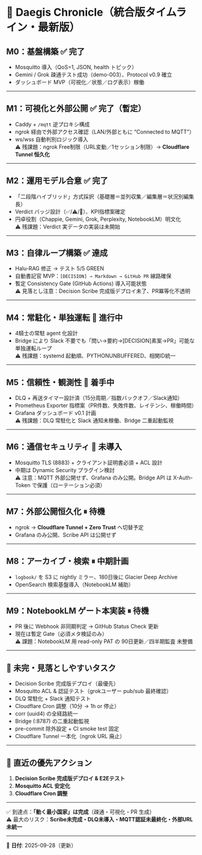 # 📜 Daegis Chronicle（統合版タイムライン・最新版）

## M0：基盤構築 ✅ 完了
- Mosquitto 導入（QoS=1, JSON, health トピック）
- Gemini / Grok 疎通テスト成功（demo-003）、Protocol v0.9 確立
- ダッシュボード MVP（可視化／状態／ログ表示）稼働

---

## M1：可視化と外部公開 ✅ 完了（暫定）
- Caddy + `/mqtt` 逆プロキシ構成
- ngrok 経由で外部アクセス確認（LAN/外部ともに “Connected to MQTT”）
- ws/wss 自動判別ロジック導入  
⚠️ 残課題：ngrok Free制限（URL変動／1セッション制限）→ **Cloudflare Tunnel 恒久化**

---

## M2：運用モデル合意 ✅ 完了
- 「二段階ハイブリッド」方式採択（基礎層＝並列収集／編集層＝状況別編集長）
- Verdict バッジ設計（✅/⚠️/🔴）、KPI指標案確定
- 円卓役割（Chappie, Gemini, Grok, Perplexity, NotebookLM）明文化  
⚠️ 残課題：Verdict 実データの実装は未開始

---

## M3：自律ループ構築 ✅ 達成
- Halu-RAG 修正 → テスト 5/5 GREEN
- 自動書記官 MVP：`[DECISION] → Markdown → GitHub PR` 線路確保
- 暫定 Consistency Gate (GitHub Actions) 導入可能状態  
⚠️ 見落とし注意：Decision Scribe 完成版デプロイ未了、PR冪等化不透明

---

## M4：常駐化・単独運転 🚧 進行中
- 4騎士の常駐 agent 化設計
- Bridge により Slack 不要でも「問い→要約→[DECISION]素案→PR」可能な単独運転ループ  
⚠️ 残課題：systemd 起動順、PYTHONUNBUFFERED、相関ID統一

---

## M5：信頼性・観測性 🚧 着手中
- DLQ + 再送タイマー設計済（15分周期／指数バックオフ／Slack通知）
- Prometheus Exporter 指標案（PR件数、失敗件数、レイテンシ、稼働時間）
- Grafana ダッシュボード v0.1 計画  
⚠️ 残課題：DLQ 常駐化と Slack 通知未稼働、Bridge 二重起動監視

---

## M6：通信セキュリティ 🚧 未導入
- Mosquitto TLS (8883) + クライアント証明書必須 + ACL 設計
- 中期は Dynamic Security プラグイン検討  
⚠️ 注意：MQTT 外部公開せず、Grafana のみ公開。Bridge API は X-Auth-Token で保護（ローテーション必須）

---

## M7：外部公開恒久化 ⏸ 待機
- ngrok → **Cloudflare Tunnel + Zero Trust** へ切替予定
- Grafana のみ公開、Scribe API は公開せず

---

## M8：アーカイブ・検索 ⏸ 中期計画
- `logbook/` を S3 に nightly ミラー、180日後に Glacier Deep Archive
- OpenSearch 検索基盤導入（NotebookLM 補助）

---

## M9：NotebookLM ゲート本実装 ⏸ 待機
- PR 後に Webhook 非同期判定 → GitHub Status Check 更新
- 現在は暫定 Gate（必須メタ検証のみ）  
⚠️ 課題：NotebookLM 用 read-only PAT の 90日更新／四半期監査 未整備

---

## 📌 未完・見落としやすいタスク
- Decision Scribe 完成版デプロイ（最優先）
- Mosquitto ACL & 認証テスト（grokユーザー pub/sub 最終確認）
- DLQ 常駐化 + Slack 通知テスト
- Cloudflare Cron 調整（10分 → 1h or 停止）
- corr (uuid4) の全経路統一
- Bridge (:8787) の二重起動監視
- pre-commit 除外設定 + CI smoke test 固定
- Cloudflare Tunnel 一本化（ngrok URL 廃止）

---

## 🎯 直近の優先アクション
1. **Decision Scribe 完成版デプロイ & E2Eテスト**
2. **Mosquitto ACL 安定化**
3. **Cloudflare Cron 調整**

---

✅ 到達点：**「動く最小国家」は完成**（疎通・可視化・PR 生成）  
⚠️ 最大のリスク：**Scribe未完成・DLQ未導入・MQTT認証未最終化・外部URL未統一**

---

📅 **日付**: 2025-09-28（更新）
